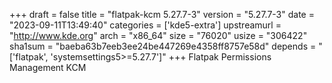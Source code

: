 +++
draft = false
title = "flatpak-kcm 5.27.7-3"
version = "5.27.7-3"
date = "2023-09-11T13:49:40"
categories = ['kde5-extra']
upstreamurl = "http://www.kde.org"
arch = "x86_64"
size = "76020"
usize = "306422"
sha1sum = "baeba63b7eeb3ee24be447269e4358ff8757e58d"
depends = "['flatpak', 'systemsettings5>=5.27.7']"
+++
Flatpak Permissions Management KCM